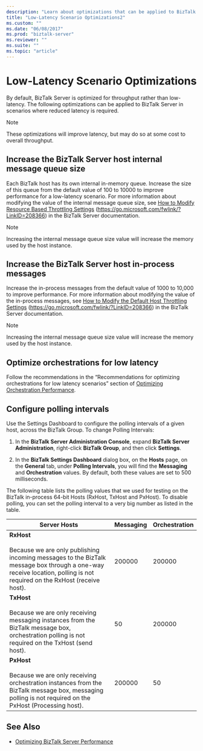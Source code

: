 ```yaml
---
description: "Learn about optimizations that can be applied to BizTalk Server in scenarios where reduced latency is required."
title: "Low-Latency Scenario Optimizations2"
ms.custom: ""
ms.date: "06/08/2017"
ms.prod: "biztalk-server"
ms.reviewer: ""
ms.suite: ""
ms.topic: "article"
---
```

# Low-Latency Scenario Optimizations

By default, BizTalk Server is optimized for throughput rather than low-latency. The following optimizations can be applied to BizTalk Server in scenarios where reduced latency is required.

> [!NOTE]
> These optimizations will improve latency, but may do so at some cost to overall throughput.

## Increase the BizTalk Server host internal message queue size

Each BizTalk host has its own internal in-memory queue. Increase the size of this queue from the default value of 100 to 10000 to improve performance for a low-latency scenario. For more information about modifying the value of the internal message queue size, see [How to Modify Resource Based Throttling Settings](https://go.microsoft.com/fwlink/?LinkID=208366) (https://go.microsoft.com/fwlink/?LinkID=208366) in the BizTalk Server documentation.

> [!NOTE]
> Increasing the internal message queue size value will increase the memory used by the host instance.

## Increase the BizTalk Server host in-process messages

Increase the in-process messages from the default value of 1000 to 10,000 to improve performance. For more information about modifying the value of the in-process messages, see [How to Modify the Default Host Throttling Settings](https://go.microsoft.com/fwlink/?LinkID=208366) (https://go.microsoft.com/fwlink/?LinkID=208366) in the BizTalk Server documentation.

> [!NOTE]
> Increasing the internal message queue size value will increase the memory used by the host instance.

## Optimize orchestrations for low latency

Follow the recommendations in the “Recommendations for optimizing orchestrations for low latency scenarios” section of [Optimizing Orchestration Performance](../technical-guides/optimizing-orchestration-performance.md).

## Configure polling intervals

Use the Settings Dashboard to configure the polling intervals of a given host, across the BizTalk Group. To change Polling Intervals:

1. In the **BizTalk Server Administration Console**, expand **BizTalk Server Administration**, right-click **BizTalk Group**, and then click **Settings**.

2. In the **BizTalk Settings Dashboard** dialog box, on the **Hosts** page, on the **General** tab, under **Polling Intervals**, you will find the **Messaging** and **Orchestration** values. By default, both these values are set to 500 milliseconds.

The following table lists the polling values that we used for testing on the BizTalk in-process 64-bit Hosts (RxHost, TxHost and PxHost). To disable polling, you can set the polling interval to a very big number as listed in the table.

|Server Hosts|Messaging|Orchestration|
|------------------|---------------|-------------------|
|**RxHost**<br /><br /> Because we are only publishing incoming messages to the BizTalk message box through a one-way receive location, polling is not required on the RxHost (receive host).|200000|200000|
|**TxHost**<br /><br /> Because we are only receiving messaging instances from the BizTalk message box, orchestration polling is not required on the TxHost (send host).|50|200000|
|**PxHost**<br /><br /> Because we are only receiving orchestration instances from the BizTalk message box, messaging polling is not required on the PxHost (Processing host).|200000|50|

## See Also

- [Optimizing BizTalk Server Performance](../technical-guides/optimizing-biztalk-server-performance.md)
